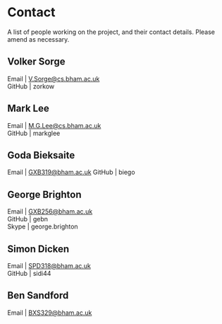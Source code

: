 # Contact

A list of people working on the project, and their contact details. Please amend as necessary.

## Volker Sorge
Email | V.Sorge@cs.bham.ac.uk  
GitHub | zorkow

## Mark Lee
Email | M.G.Lee@cs.bham.ac.uk  
GitHub | markglee

## Goda Bieksaite
Email | GXB319@bham.ac.uk
GitHub | biego

## George Brighton
Email | GXB256@bham.ac.uk  
GitHub | gebn  
Skype | george.brighton

## Simon Dicken
Email | SPD318@bham.ac.uk  
GitHub | sidi44

## Ben Sandford
Email | BXS329@bham.ac.uk
